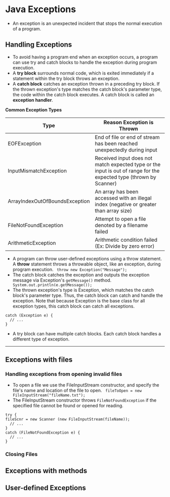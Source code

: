 # Java Exceptions
- An exception is an unexpected incident that stops the normal execution of a program.
## Handling Exceptions
- To avoid having a program end when an exception occurs, a program can use try and catch blocks to handle the exception during program execution.
- A **try block** surrounds normal code, which is exited immediately if a statement within the try block throws an exception.
- A **catch block** catches an exception thrown in a preceding try block. If the thrown exception's type matches the catch block's parameter type, the code within the catch block executes. A catch block is called an **exception handler**.

**Common Exception Types**

|Type|Reason Exception is Thrown|
|-------|-------|
|EOFException | End of file or end of stream has been reached unexpectedly during input |
|  InputMismatchException| Received input does not match expected type or the input is out of range for the expected type (thrown by Scanner)|
|ArrayIndexOutOfBoundsException| An array has been accessed with an illegal index (negative or greater than array size)|
|FileNotFoundException| Attempt to open a file denoted by a filename failed|
|ArithmeticException|Arithmetic condition failed (Ex: Divide by zero error)|

- A program can throw user-defined exceptions using a throw statement. A **throw** statement throws a throwable object, like an exception, during program execution.
` throw new Exception("Message");`
- The catch block catches the exception and outputs the exception message via Exception's `getMessage()` method.
` System.out.println(e.getMessage());`
- The thrown exception's type is Exception, which matches the catch block's parameter type. Thus, the catch block can catch and handle the exception. Note that because Exception is the base class for all exception types, this catch block can catch all exceptions.
```
catch (Exception e) {
  // ...
}
```
- A try block can have multiple catch blocks. Each catch block handles a different type of exception.
-----
## Exceptions with files
### Handling exceptions from opening invalid files
- To open a file we use the FileInputStream constructor, and specify the file's name and location of the file to open.
` fileToOpen = new FileInputStream("fileName.txt");`
- The FileInputStream constructor throws `FileNotFoundException` if the specified file cannot be found or opened for reading.
```
try {
fileScnr = new Scanner (new FileInputStream(fileName));
  // ...
}
catch (FileNotFoundException e) {
  // ...
}
```

### Closing Files


## Exceptions with methods
## User-defined Exceptions

